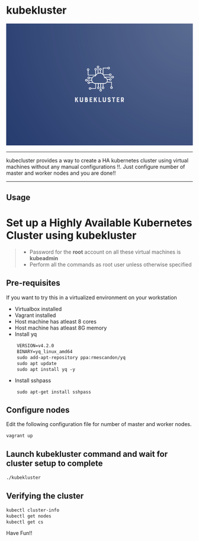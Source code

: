 # kubekluster

<img src="https://github.com/kaliavarun/kubekluster/blob/main/icons/kubekluster.jpg" width="600px">

----

kubecluster provides a way to create a HA kubernetes cluster using virtual machines
without any manual configurations !!. Just configure number of master and worker nodes 
and you are done!!

----
## Usage
# Set up a Highly Available Kubernetes Cluster using kubekluster

> * Password for the **root** account on all these virtual machines is **kubeadmin**
> * Perform all the commands as root user unless otherwise specified

## Pre-requisites
If you want to try this in a virtualized environment on your workstation
* Virtualbox installed
* Vagrant installed
* Host machine has atleast 8 cores
* Host machine has atleast 8G memory
* Install yq
```
	VERSION=v4.2.0
	BINARY=yq_linux_amd64
	sudo add-apt-repository ppa:rmescandon/yq
	sudo apt update
	sudo apt install yq -y
```
* Install sshpass
```	
	sudo apt-get install sshpass
```

## Configure nodes
Edit the following configuration file for number of master and worker nodes.
```
vagrant up
```

## Launch kubekluster command and wait for cluster setup to complete
```
./kubekluster
```
## Verifying the cluster
```
kubectl cluster-info
kubectl get nodes
kubectl get cs
```

Have Fun!!
